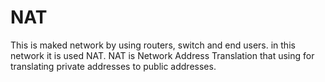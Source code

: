 # NAT
This is maked network by using routers, switch and end users. in this network it is used NAT.
NAT is Network Address Translation that using for translating private addresses to public addresses.
